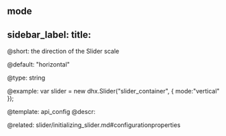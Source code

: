 mode
---
sidebar_label: 
title: 
---          

@short: 
the direction of the Slider scale


@default:
"horizontal"


@type: string

@example: 
var slider = new dhx.Slider("slider_container", { 
    mode:"vertical"
});


@template:	api_config
@descr: 

@related: slider/initializing_slider.md#configurationproperties

